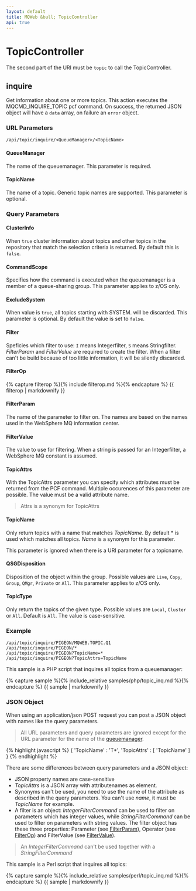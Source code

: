 ```yaml
---
layout: default
title: MQWeb &bull; TopicController
api: true
---
```

TopicController
===============

The second part of the URI must be `topic` to call the TopicController.

## <a name="inquire"></a>inquire
Get information about one or more topics. This action executes the
MQCMD_INQUIRE_TOPIC pcf command. On success, the returned JSON 
object will have a `data` array, on failure an `error` object.

### <a name="inquireUrl"></a>URL Parameters
`/api/topic/inquire/<QueueManager>/<TopicName>`

#### <a name="inquireUrlQueueManager"></a>QueueManager
The name of the queuemanager. This parameter is required.

#### <a name="inquireUrlTopicName"></a>TopicName
The name of a topic. Generic topic names are supported.
This parameter is optional.

### <a name="inquireQuery"></a>Query Parameters

#### <a name="inquireQueryClusterInfo"></a>ClusterInfo
When `true` cluster information about topics and other topics in the repository
that match the selection criteria is returned. By default this is `false`.

#### <a name="inquireQueryCommandScope"></a>CommandScope
Specifies how the command is executed when the queuemanager is a member of a
queue-sharing group. This parameter applies to z/OS only.

#### <a name="inquireQueryExcludeSystem"></a>ExcludeSystem
When value is `true`, all topics starting with SYSTEM. will be discarded.
This parameter is optional. By default the value is set to `false`.

#### <a name="inquireQueryFilter"></a>Filter
Speficies which filter to use: `I` means Integerfilter, `S` means Stringfilter.
*FilterParam* and *FilterValue* are required to create the filter. When a
filter can't be build because of too little information, it will be silently
discarded.

#### <a name="inquireQueryFilterOp"></a>FilterOp
{% capture filterop %}{% include filterop.md %}{% endcapture %}
{{ filterop | markdownify }}

#### <a name="inquireQueryFilterParam"></a>FilterParam
The name of the parameter to filter on. The names are based on the names used
in the WebSphere MQ information center.

#### <a name="inquireQueryFilterValue"></a>FilterValue
The value to use for filtering. When a string is passed for an Integerfilter,
a WebSphere MQ constant is assumed.

#### <a name="inquireQueryTopicAttrs"></a>TopicAttrs
With the TopicAttrs parameter you can specify which attributes must be
returned from the PCF command. Multiple occurences of this parameter
are possible. The value must be a valid attribute name.

> Attrs is a synonym for TopicAttrs

#### <a name="inquireQueryTopicName"></a>TopicName
Only return topics with a name that matches *TopicName*. By
default * is used which matches all topics. *Name* is a synonym for this
parameter.

This parameter is ignored when there is a URI parameter for a topicname.

#### <a name="inquireQueryQSGDisposition"></a>QSGDisposition
Disposition of the object within the group. Possible values are `Live`, `Copy`,
`Group`, `QMgr`, `Private` or `All`. This parameter applies to z/OS only.

#### <a name="inquireQueryTopicType"></a>TopicType
Only return the topics of the given type. Possible values are `Local`,
`Cluster` or `All`. Default is `All`. The value is case-sensitive.

### <a name="inquireExample"></a>Example

`/api/topic/inquire/PIGEON/MQWEB.TOPIC.Q1`  
`/api/topic/inquire/PIGEON/*`  
`/api/topic/inquire/PIGEON?TopicName=*`  
`/api/topic/inquire/PIGEON?TopicAttrs=TopicName`

This sample is a PHP script that inquires all topics from a queuemanager:

{% capture sample %}{% include_relative samples/php/topic_inq.md %}{% endcapture %}
{{ sample | markdownify }}

### <a name="inquireJSON"></a>JSON Object
When using an application/json POST request you can post a JSON object with
names like the query parameters.

> All URL parameters and query parameters are ignored except for the URL parameter for
> the name of the [queuemanager](#inquireUrlQueueManager).

{% highlight javascript %}
    {
      'TopicName' : 'T*',
      'TopicAttrs' : [
        'TopicName'
      ]
    }
{% endhighlight %}

There are some differences between query parameters and a JSON object:

+ JSON property names are case-sensitive
+ *TopicAttrs* is a JSON array with attributenames as element.
+ Synonyms can't be used, you need to use the name of the attribute
  as described in the query parameters. You can't use *name*, it must be *TopicName* for example.
+ A filter is an object: *IntegerFilterCommand* can be used to filter on parameters which has
  integer values, while *StringFilterCommand* can be used to filter on parameters with string values.
  The filter object has these three properties: Parameter (see [FilterParam](#inquireQueryFilterParam)),
  Operator (see [FilterOp](#inquireQueryFilterOp)) and FilterValue (see [FilterValue](#inquireQueryFilterValue)).

> An *IntegerFilterCommand* can't be used together with a *StringFilterCommand*

This sample is a Perl script that inquires all topics:

{% capture sample %}{% include_relative samples/perl/topic_inq.md %}{% endcapture %}
{{ sample | markdownify }}
